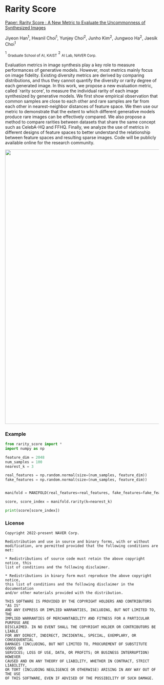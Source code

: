 # Rarity Score

[Paper: Rarity Score : A New Metric to Evaluate the Uncommonness of Synthesized Images](https://arxiv.org/abs/2206.08549)

Jiyeon Han<sup>1</sup>, Hwanil Choi<sup>1</sup>, Yunjey Choi<sup>2</sup>, 
Junho Kim<sup>2</sup>, Jungwoo Ha<sup>2</sup>, Jaesik Choi<sup>1</sup>    


<sup>1</sup> <sub>Graduate School of AI, KAIST</sub>
<sup>2</sup> <sub>AI Lab, NAVER Corp.</sub>

Evaluation metrics in image synthesis play a key role to measure performances of generative models. However, most metrics mainly focus on image fidelity. Existing diversity metrics are derived by comparing distributions, and thus they cannot quantify the diversity or rarity degree of each generated image. In this work, we propose a new evaluation metric, called `rarity score', to measure the individual rarity of each image synthesized by generative models. We first show empirical observation that common samples are close to each other and rare samples are far from each other in nearest-neighbor distances of feature space. We then use our metric to demonstrate that the extent to which different generative models produce rare images can be effectively compared. We also propose a method to compare rarities between datasets that share the same concept such as CelebA-HQ and FFHQ. Finally, we analyze the use of metrics in different designs of feature spaces to better understand the relationship between feature spaces and resulting sparse images. Code will be publicly available online for the research community.

<p align="center">
    <img src=sample.png width="900"> 
</p>

### Example
```python
from rarity_score import *
import numpy as np

feature_dim = 2048
num_samples = 100
nearest_k = 3

real_features = np.random.normal(size=(num_samples, feature_dim))
fake_features = np.random.normal(size=(num_samples, feature_dim))


manifold = MANIFOLD(real_features=real_features, fake_features=fake_features)

score, score_index = manifold.rarity(k=nearest_k)

print(score[score_index])
```



### License
```
Copyright 2022-present NAVER Corp.

Redistribution and use in source and binary forms, with or without
modification, are permitted provided that the following conditions are met:

* Redistributions of source code must retain the above copyright notice, this
list of conditions and the following disclaimer.

* Redistributions in binary form must reproduce the above copyright notice,
this list of conditions and the following disclaimer in the documentation
and/or other materials provided with the distribution.

THIS SOFTWARE IS PROVIDED BY THE COPYRIGHT HOLDERS AND CONTRIBUTORS "AS IS"
AND ANY EXPRESS OR IMPLIED WARRANTIES, INCLUDING, BUT NOT LIMITED TO, THE
IMPLIED WARRANTIES OF MERCHANTABILITY AND FITNESS FOR A PARTICULAR PURPOSE ARE
DISCLAIMED. IN NO EVENT SHALL THE COPYRIGHT HOLDER OR CONTRIBUTORS BE LIABLE
FOR ANY DIRECT, INDIRECT, INCIDENTAL, SPECIAL, EXEMPLARY, OR CONSEQUENTIAL
DAMAGES (INCLUDING, BUT NOT LIMITED TO, PROCUREMENT OF SUBSTITUTE GOODS OR
SERVICES; LOSS OF USE, DATA, OR PROFITS; OR BUSINESS INTERRUPTION) HOWEVER
CAUSED AND ON ANY THEORY OF LIABILITY, WHETHER IN CONTRACT, STRICT LIABILITY,
OR TORT (INCLUDING NEGLIGENCE OR OTHERWISE) ARISING IN ANY WAY OUT OF THE USE
OF THIS SOFTWARE, EVEN IF ADVISED OF THE POSSIBILITY OF SUCH DAMAGE.
```

